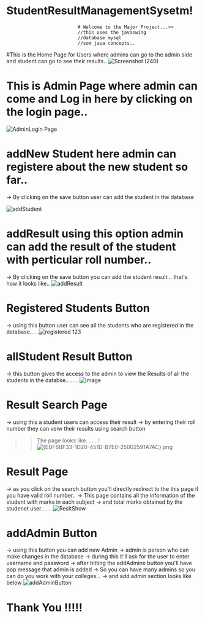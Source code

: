 # StudentResultManagementSysetm!

                              # Welcome to the Major Project...>> 
                              //this uses the javaswing
                              //database mysql
                              //som java concepts..

#This is the Home Page for Users where admins can go to the admin side and student can go to see their results..
![Screenshot (240)](https://github.com/aniket100200/StudentResultManagementSysetm/assets/116418804/30f899af-1d25-423d-b967-2f49c63cfb59)


# This is Admin Page where admin can come and Log in here by clicking on the login page..

![AdminLogin Page](https://github.com/aniket100200/StudentResultManagementSysetm/assets/116418804/b3435f10-260a-4383-ad9d-77941d0d11d5)

# addNew Student here admin can registere about the new student so far..
-> By clicking on the save button user can add the student in the database

![addStudent](https://github.com/aniket100200/StudentResultManagementSysetm/assets/116418804/64b102a0-1477-4312-a7b9-cf4e4ffe3de8)

# addResult using this option admin can add the result of the student with perticular roll number..
-> By clicking on the save button you can add the student result ..
that's how it looks like..
![addResult](https://github.com/aniket100200/StudentResultManagementSysetm/assets/116418804/93177ba8-1f53-44cc-9831-d94631fa473f)

# Registered Students Button 
-> using this button user can see all the students who are registered in the database..
.
.![registered 123](https://github.com/aniket100200/StudentResultManagementSysetm/assets/116418804/c6582aa3-d830-4db7-b95f-2a4aa5db917f)




# allStudent Result Button 
-> this button gives the access to the admin to view the Results of all the students in the databse..
.
.
.
![image](https://github.com/aniket100200/StudentResultManagementSysetm/assets/116418804/ed2eb4c9-09a3-4946-9175-c2e50ccff5a7)


# Result Search Page
-> using this a student users can access their result 
-> by entering their roll number they can veiw their results using search button

>>The page looks like.
.
.
.
!![{EDF6BF33-1D20-451D-B7E0-25002591A7AC} png](https://github.com/aniket100200/StudentResultManagementSysetm/assets/116418804/0d4e4de8-75d1-44f5-9c0c-560d415909b7)



# Result Page
-> as you click on the search button you'll directly redirect to the this page if you have valid roll number..
-> This page contains all the information of the student with marks in each subject
-> and total marks obtained by the studenet user..
.
.
.![ResltShow](https://github.com/aniket100200/StudentResultManagementSysetm/assets/116418804/ab764b27-9039-43ee-bc22-044c4182064e)

# addAdmin Button
-> using this button you can add new Admin 
-> admin is person who can make changes in the database 
-> during this it'll ask for the user to enter username and password 
-> after hitting the addAdmine button you'll have pop message that admin is added 
-> So you can have many admins so you can do you work  with your colleges...
-> and add admin section looks like  below 
![addAdminButton](https://github.com/aniket100200/StudentResultManagementSysetm/assets/116418804/707ebb0b-7f07-4841-a28e-f75aa1372bda)

# Thank You !!!!!




